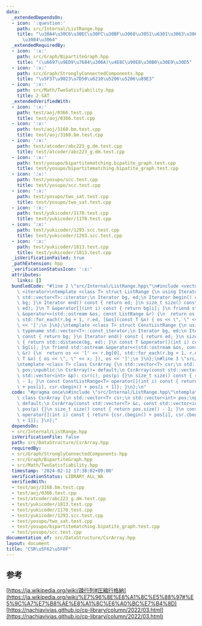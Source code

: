 ```yaml
---
data:
  _extendedDependsOn:
  - icon: ':question:'
    path: src/Internal/ListRange.hpp
    title: "\u30A4\u30C6\u30EC\u30FC\u30BF\u3060\u3051\u6301\u3063\u3066\u304A\u304F\
      \u3084\u3064"
  _extendedRequiredBy:
  - icon: ':x:'
    path: src/Graph/BipartiteGraph.hpp
    title: "(\u6697\u9ED9\u7684\u306A)\u4E8C\u90E8\u30B0\u30E9\u30D5"
  - icon: ':x:'
    path: src/Graph/StronglyConnectedComponents.hpp
    title: "\u5F37\u9023\u7D50\u6210\u5206\u5206\u89E3"
  - icon: ':x:'
    path: src/Math/TwoSatisfiability.hpp
    title: 2-SAT
  _extendedVerifiedWith:
  - icon: ':x:'
    path: test/aoj/0366.test.cpp
    title: test/aoj/0366.test.cpp
  - icon: ':x:'
    path: test/aoj/3168.bm.test.cpp
    title: test/aoj/3168.bm.test.cpp
  - icon: ':x:'
    path: test/atcoder/abc223_g.dm.test.cpp
    title: test/atcoder/abc223_g.dm.test.cpp
  - icon: ':x:'
    path: test/yosupo/bipartitematching.bipatite_graph.test.cpp
    title: test/yosupo/bipartitematching.bipatite_graph.test.cpp
  - icon: ':x:'
    path: test/yosupo/scc.test.cpp
    title: test/yosupo/scc.test.cpp
  - icon: ':x:'
    path: test/yosupo/two_sat.test.cpp
    title: test/yosupo/two_sat.test.cpp
  - icon: ':x:'
    path: test/yukicoder/1170.test.cpp
    title: test/yukicoder/1170.test.cpp
  - icon: ':x:'
    path: test/yukicoder/1293.scc.test.cpp
    title: test/yukicoder/1293.scc.test.cpp
  - icon: ':x:'
    path: test/yukicoder/1813.test.cpp
    title: test/yukicoder/1813.test.cpp
  _isVerificationFailed: true
  _pathExtension: hpp
  _verificationStatusIcon: ':x:'
  attributes:
    links: []
  bundledCode: "#line 2 \"src/Internal/ListRange.hpp\"\n#include <vector>\n#include\
    \ <iterator>\ntemplate <class T> struct ListRange {\n using Iterator= typename\
    \ std::vector<T>::iterator;\n Iterator bg, ed;\n Iterator begin() const { return\
    \ bg; }\n Iterator end() const { return ed; }\n size_t size() const { return std::distance(bg,\
    \ ed); }\n T &operator[](int i) const { return bg[i]; }\n friend std::ostream\
    \ &operator<<(std::ostream &os, const ListRange &r) {\n  return os << '[' << r.bg[0],\
    \ std::for_each(r.bg + 1, r.ed, [&os](const T &x) { os << \", \" << x; }), os\
    \ << ']';\n }\n};\ntemplate <class T> struct ConstListRange {\n using Iterator=\
    \ typename std::vector<T>::const_iterator;\n Iterator bg, ed;\n Iterator begin()\
    \ const { return bg; }\n Iterator end() const { return ed; }\n size_t size() const\
    \ { return std::distance(bg, ed); }\n const T &operator[](int i) const { return\
    \ bg[i]; }\n friend std::ostream &operator<<(std::ostream &os, const ConstListRange\
    \ &r) {\n  return os << '[' << r.bg[0], std::for_each(r.bg + 1, r.ed, [&os](const\
    \ T &x) { os << \", \" << x; }), os << ']';\n }\n};\n#line 3 \"src/DataStructure/CsrArray.hpp\"\
    \ntemplate <class T> class CsrArray {\n std::vector<T> csr;\n std::vector<int>\
    \ pos;\npublic:\n CsrArray()= default;\n CsrArray(const std::vector<T> &c, const\
    \ std::vector<int> &p): csr(c), pos(p) {}\n size_t size() const { return pos.size()\
    \ - 1; }\n const ConstListRange<T> operator[](int i) const { return {csr.cbegin()\
    \ + pos[i], csr.cbegin() + pos[i + 1]}; }\n};\n"
  code: "#pragma once\n#include \"src/Internal/ListRange.hpp\"\ntemplate <class T>\
    \ class CsrArray {\n std::vector<T> csr;\n std::vector<int> pos;\npublic:\n CsrArray()=\
    \ default;\n CsrArray(const std::vector<T> &c, const std::vector<int> &p): csr(c),\
    \ pos(p) {}\n size_t size() const { return pos.size() - 1; }\n const ConstListRange<T>\
    \ operator[](int i) const { return {csr.cbegin() + pos[i], csr.cbegin() + pos[i\
    \ + 1]}; }\n};"
  dependsOn:
  - src/Internal/ListRange.hpp
  isVerificationFile: false
  path: src/DataStructure/CsrArray.hpp
  requiredBy:
  - src/Graph/StronglyConnectedComponents.hpp
  - src/Graph/BipartiteGraph.hpp
  - src/Math/TwoSatisfiability.hpp
  timestamp: '2024-02-12 17:38:02+09:00'
  verificationStatus: LIBRARY_ALL_WA
  verifiedWith:
  - test/aoj/3168.bm.test.cpp
  - test/aoj/0366.test.cpp
  - test/atcoder/abc223_g.dm.test.cpp
  - test/yukicoder/1813.test.cpp
  - test/yukicoder/1170.test.cpp
  - test/yukicoder/1293.scc.test.cpp
  - test/yosupo/two_sat.test.cpp
  - test/yosupo/bipartitematching.bipatite_graph.test.cpp
  - test/yosupo/scc.test.cpp
documentation_of: src/DataStructure/CsrArray.hpp
layout: document
title: "CSR\u5F62\u5F0F"
---
```

## 参考
[https://ja.wikipedia.org/wiki/疎行列#圧縮行格納](https://ja.wikipedia.org/wiki/%E7%96%8E%E8%A1%8C%E5%88%97#%E5%9C%A7%E7%B8%AE%E8%A1%8C%E6%A0%BC%E7%B4%8D) \
[https://nachiavivias.github.io/cp-library/column/2022/03.html](https://nachiavivias.github.io/cp-library/column/2022/03.html)
